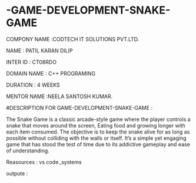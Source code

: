 # -GAME-DEVELOPMENT-SNAKE-GAME

COMPONY NAME :CODTECH IT SOLUTIONS PVT.LTD.

NAME : PATIL KARAN DILIP

INTER ID : CT08RDO

DOMAIN NAME : C++ PROGRAMING

DURATION : 4 WEEKS

MENTOR NAME :NEELA SANTOSH KUMAR.

#DESCRIPTION FOR GAME-DEVELOPMENT-SNAKE-GAME :

The Snake Game is a classic arcade-style game where the player controls a snake that moves around the screen, 
Eating food and growing longer with each item consumed. The objective is to keep the snake alive for as long as possible without colliding with the walls or itself.
It’s a simple yet engaging game that has stood the test of time due to its addictive gameplay and ease of understanding.

Reasources :
vs code.,systems 

outpute  :

